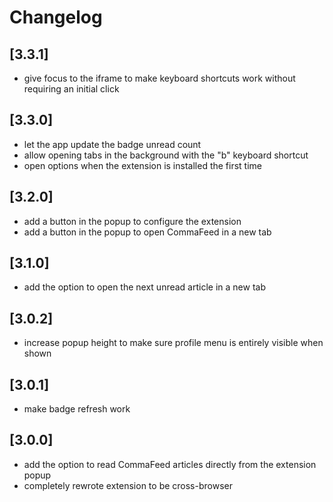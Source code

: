 # Changelog

## [3.3.1]

-   give focus to the iframe to make keyboard shortcuts work without requiring an initial click

## [3.3.0]

-   let the app update the badge unread count
-   allow opening tabs in the background with the "b" keyboard shortcut
-   open options when the extension is installed the first time

## [3.2.0]

-   add a button in the popup to configure the extension
-   add a button in the popup to open CommaFeed in a new tab

## [3.1.0]

-   add the option to open the next unread article in a new tab

## [3.0.2]

-   increase popup height to make sure profile menu is entirely visible when shown

## [3.0.1]

-   make badge refresh work

## [3.0.0]

-   add the option to read CommaFeed articles directly from the extension popup
-   completely rewrote extension to be cross-browser
